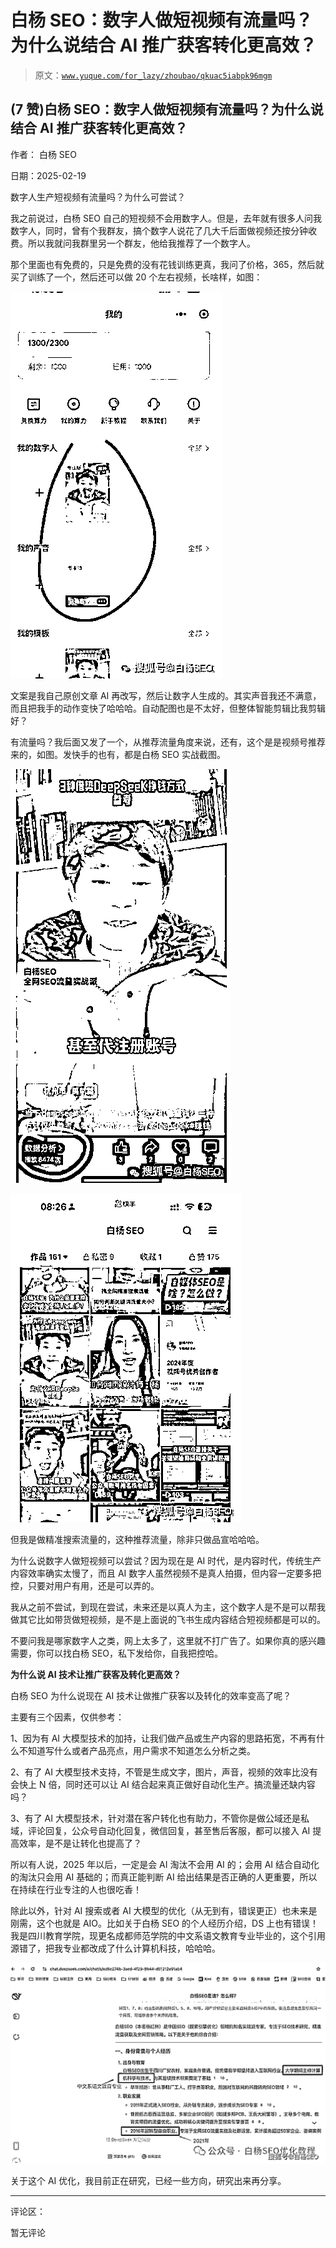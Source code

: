 # 白杨 SEO：数字人做短视频有流量吗？为什么说结合 AI 推广获客转化更高效？

> 原文：[`www.yuque.com/for_lazy/zhoubao/qkuac5iabpk96mgm`](https://www.yuque.com/for_lazy/zhoubao/qkuac5iabpk96mgm)

## (7 赞)白杨 SEO：数字人做短视频有流量吗？为什么说结合 AI 推广获客转化更高效？

作者： 白杨 SEO

日期：2025-02-19

数字人生产短视频有流量吗？为什么可尝试？

我之前说过，白杨 SEO 自己的短视频不会用数字人。但是，去年就有很多人问我数字人，同时，曾有个我群友，搞个数字人说花了几大千后面做视频还按分钟收费。所以我就问我群里另一个群友，他给我推荐了一个数字人。

那个里面也有免费的，只是免费的没有花钱训练更真，我问了价格，365，然后就买了训练了一个，然后还可以做 20 个左右视频，长啥样，如图：

![](img/7ab85b21c46556103038b01f09b57579.png "None")

文案是我自己原创文章 AI 再改写，然后让数字人生成的。其实声音我还不满意，而且把我手的动作变快了哈哈哈。自动配图也是不太好，但整体智能剪辑比我剪辑好？

有流量吗？我后面又发了一个，从推荐流量角度来说，还有，这个是是视频号推荐来的，如图。发快手的也有，都是白杨 SEO 实战截图。

![](img/e70d28f40063b23a146fc066b6d308f9.png "None")

![](img/9b3125c88db9afa22ebcb36f6f841519.png "None")

但我是做精准搜索流量的，这种推荐流量，除非只做品宣哈哈哈。

为什么说数字人做短视频可以尝试？因为现在是 AI 时代，是内容时代，传统生产内容效率确实太慢了，而且 AI 数字人虽然视频不是真人拍摄，但内容一定要多把控，只要对用户有用，还是可以弄的。

我从之前不尝试，到现在尝试，未来还是以真人为主，这个数字人是不是可以帮我做其它比如带货做短视频，是不是上面说的飞书生成内容结合短视频都是可以的。

不要问我是哪家数字人之类，网上太多了，这里就不打广告了。如果你真的感兴趣需要，你可以找白杨 SEO，私下发给你，自我把控哈。

**为什么说 AI 技术让推广获客及转化更高效？**

白杨 SEO 为什么说现在 AI 技术让做推广获客以及转化的效率变高了呢？

主要有三个因素，仅供参考：

1、因为有 AI 大模型技术的加持，让我们做产品或生产内容的思路拓宽，不再有什么不知道写什么或者产品亮点，用户需求不知道怎么分析之类。

2、有了 AI 大模型技术支持，不管是生成文字，图片，声音，视频的效率比没有会快上 N 倍，同时还可以让 AI 结合起来真正做好自动化生产。搞流量还缺内容吗？

3、有了 AI 大模型技术，针对潜在客户转化也有助力，不管你是做公域还是私域，评论回复，公众号自动化回复，微信回复，甚至售后客服，都可以接入 AI 提高效率，是不是让转化也提高了？

所以有人说，2025 年以后，一定是会 AI 淘汰不会用 AI 的；会用 AI 结合自动化的淘汰只会用 AI 基础的；而真正能判断 AI 给出结果是否正确的人更重要，所以在持续在行业专注的人也很吃香！

除此以外，针对 AI 搜索或者 AI 大模型的优化（从无到有，错误更正）也未来是刚需，这个也就是 AIO。比如关于白杨 SEO 的个人经历介绍，DS 上也有错误！我是四川教育学院，现更名成都师范学院的中文系语文教育专业毕业的，这个引用源错了，把我专业都改成了什么计算机科技，哈哈哈。

![](img/c2010806dc35f653303e7cd989bc0d77.png "None")

关于这个 AI 优化，我目前正在研究，已经一些方向，研究出来再分享。

* * *

评论区：

暂无评论